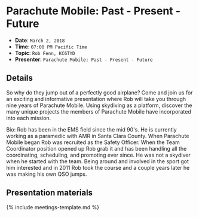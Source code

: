 # Parachute Mobile: Past - Present - Future

* **Date**: `March 2, 2018`
* **Time**: `07:00 PM Pacific Time`
* **Topic**: `Rob Fenn, KC6TYD`
* **Presenter**: `Parachute Mobile: Past - Present - Future`

## Details

So why do they jump out of a perfectly good airplane? Come and join us for an exciting and informative presentation where Rob will take you through nine years of Parachute Mobile.  Using skydiving as a platform, discover the many unique projects the members of Parachute Mobile have incorporated into each mission.

Bio: Rob has been in the EMS field since the mid 90's. He is currently working as a paramedic with AMR in Santa Clara County.  When Parachute Mobile began Rob was recruited as the Safety Officer.  When the Team Coordinator position opened up Rob grab it and has been handling all the coordinating, scheduling, and promoting ever since. He was not a skydiver when he started with the team.  Being around and involved in the sport got him interested and in 2011 Rob took the course and a couple years later he was making his own QSO jumps.

## Presentation materials

{% include meetings-template.md %}

